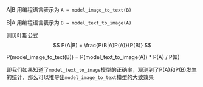 A|B 用编程语言表示为 `A = model_image_to_text(B)`

B|A 用编程语言表示为 `B = model_text_to_image(A)`

则贝叶斯公式
$$
P(A|B) = \frac{P(B|A)P(A)}{P(B)}
$$

P(model_image_to_text(B)) = P(model_text_to_image(A)) * P(A) / P(B)

即我们如果知道了`model_text_to_image`模型的正确率，观测到了P(A)和P(B)发生的统计，那么可以推导出`model_image_to_text`模型的大致效果
